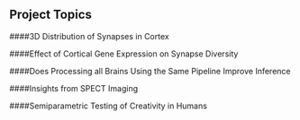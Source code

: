 ## Project Topics

####3D Distribution of Synapses in Cortex

####Effect of Cortical Gene Expression on Synapse Diversity

####Does Processing all Brains Using the Same Pipeline Improve Inference

####Insights from SPECT Imaging

####Semiparametric Testing of Creativity in Humans
